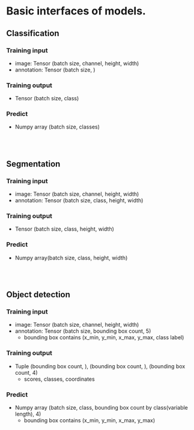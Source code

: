 # Basic interfaces of models.
## Classification
### Training input
- image: Tensor (batch size, channel, height, width)
- annotation: Tensor (batch size, )

### Training output
- Tensor (batch size, class)

### Predict
- Numpy array (batch size, classes)


<br/><br/>


## Segmentation
### Training input
- image: Tensor (batch size, channel, height, width)
- annotation: Tensor (batch size, class, height, width)

### Training output
- Tensor (batch size, class, height, width)

### Predict
- Numpy array(batch size, class, height, width)


<br/><br/>


## Object detection
### Training input
- image: Tensor (batch size, channel, height, width)
- annotation: Tensor (batch size, bounding box count, 5)
    - bounding box contains (x_min, y_min, x_max, y_max, class label)

### Training output
- Tuple (bounding box count, ), (bounding box count, ), (bounding box count, 4)
    - scores, classes, coordinates
    
### Predict
- Numpy array (batch size, class, bounding box count by class(variable length), 4)
    - bounding box contains (x_min, y_min, x_max, y_max)


<br/><br/>

